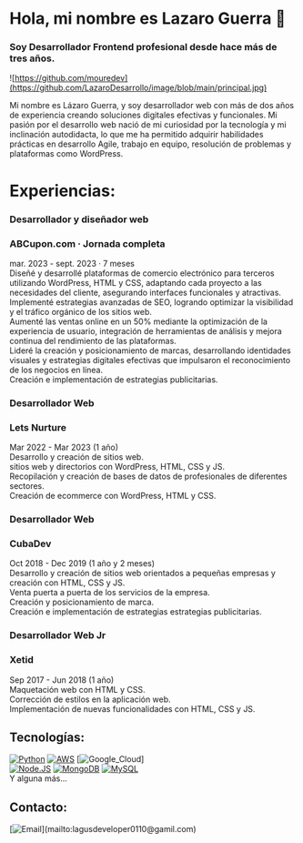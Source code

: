 # Hola, mi nombre es Lazaro Guerra 👋
### Soy Desarrollador Frontend profesional desde hace más de tres años.

![https://github.com/mouredev](https://github.com/LazaroDesarrollo/image/blob/main/principal.jpg)

Mi nombre es Lázaro Guerra, y soy desarrollador web con más de dos años de experiencia creando soluciones digitales efectivas y funcionales. Mi pasión por el desarrollo web nació de mi curiosidad por la tecnología y mi inclinación autodidacta, lo que me ha permitido adquirir habilidades prácticas en desarrollo Agile, trabajo en equipo, resolución de problemas y plataformas como WordPress.

# Experiencias:

### Desarrollador y diseñador web
### ABCupon.com · Jornada completa
mar. 2023 - sept. 2023 · 7 meses</br>
Diseñé y desarrollé plataformas de comercio electrónico para terceros utilizando WordPress, HTML y CSS, adaptando cada proyecto a las necesidades del cliente, asegurando interfaces funcionales y atractivas.</br>
Implementé estrategias avanzadas de SEO, logrando optimizar la visibilidad y el tráfico orgánico de los sitios web.</br>
Aumenté las ventas online en un 50% mediante la optimización de la experiencia de usuario, integración de herramientas de análisis y mejora continua del rendimiento de las plataformas.</br>
Lideré la creación y posicionamiento de marcas, desarrollando identidades visuales y estrategias digitales efectivas que impulsaron el reconocimiento de los negocios en línea.</br>
Creación e implementación de estrategias publicitarias.</br>

### Desarrollador Web
### Lets Nurture
Mar 2022 - Mar 2023 (1 año)</br>
Desarrollo y creación de sitios web.</br>
sitios web y directorios con WordPress, HTML, CSS y JS.</br>
Recopilación y creación de bases de datos de profesionales de diferentes sectores.</br>
Creación de ecommerce con WordPress, HTML y CSS.</br>

### Desarrollador Web
### CubaDev
Oct 2018 - Dec 2019 (1 año y 2 meses)</br>
Desarrollo y creación de sitios web orientados a pequeñas empresas y creación con HTML, CSS y JS.</br>
Venta puerta a puerta de los servicios de la empresa.</br>
Creación y posicionamiento de marca.</br>
Creación e implementación de estrategias estrategias publicitarias.</br>

### Desarrollador Web Jr
### Xetid
Sep 2017 - Jun 2018 (1 año)</br>
Maquetación web con HTML y CSS.</br>
Corrección de estilos en la aplicación web.</br>
Implementación de nuevas funcionalidades con HTML, CSS y JS.</br>

## Tecnologías:
[![Python](https://img.shields.io/badge/Python-yellow?style=for-the-badge&logo=python&logoColor=white&labelColor=101010)]()
[![AWS](https://img.shields.io/badge/AWS-232F3E?style=for-the-badge&logo=amazon-aws&logoColor=white&labelColor=101010)]()
[![Google_Cloud](https://img.shields.io/badge/Google_Cloud-4285F4?style=for-the-badge&logo=googlecloud&logoColor=white&labelColor=101010)]
</br>
[![Node.JS](https://img.shields.io/badge/Node.JS-339933?style=for-the-badge&logo=node.js&logoColor=white&labelColor=101010)]()
[![MongoDB](https://img.shields.io/badge/MongoDB-47A248?style=for-the-badge&logo=mongodb&logoColor=white&labelColor=101010)]()
[![MySQL](https://img.shields.io/badge/MySQL-4479A1?style=for-the-badge&logo=mysql&logoColor=white&labelColor=101010)]()
</br>
Y alguna más...

## Contacto:
[![Email](https://img.shields.io/badge/lagusdeveloper0110@gmail.com-email_personal_(respuesta_lenta)-D14836?style=for-the-badge&logo=gmail&logoColor=white&labelColor=101010)](mailto:lagusdeveloper0110@gamil.com)

